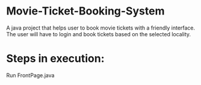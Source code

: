 # Movie-Ticket-Booking-System
A java project that helps user to book movie tickets with a friendly interface. The user will have to login and book tickets based on the selected locality.<br>
# Steps in execution:
Run FrontPage.java
